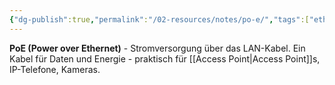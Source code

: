 ```yaml
---
{"dg-publish":true,"permalink":"/02-resources/notes/po-e/","tags":["ethernet/stromversorgung","kabel/energie+daten","informatik/netzwerk"],"noteIcon":"","updated":"2025-09-10T16:35:32.000+02:00"}
---
```



**PoE (Power over Ethernet)** - Stromversorgung über das LAN-Kabel.
Ein Kabel für Daten und Energie - praktisch für [[Access Point\|Access Point]]s, IP-Telefone, Kameras.